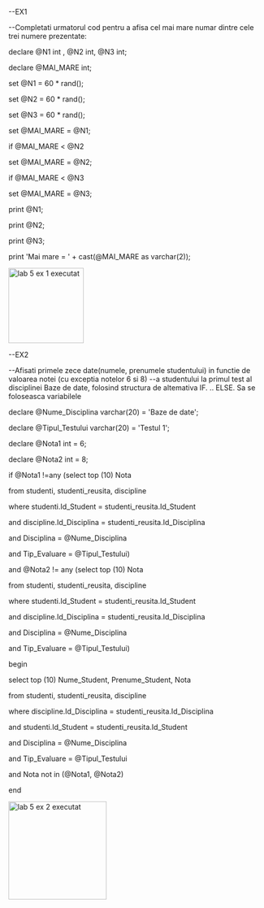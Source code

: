 --EX1

--Completati urmatorul cod pentru a afisa cel mai mare numar dintre cele trei numere prezentate:


declare @N1 int , @N2 int, @N3 int;

declare @MAI_MARE int;

set @N1 = 60 * rand();

set @N2 = 60 * rand();

set @N3 = 60 * rand();

set @MAI_MARE = @N1;

if @MAI_MARE < @N2

   set @MAI_MARE = @N2;

if @MAI_MARE < @N3

   set @MAI_MARE = @N3;



print @N1;

print @N2;

print @N3;

print 'Mai mare = ' + cast(@MAI_MARE as varchar(2));




<img width="148" alt="lab 5 ex 1 executat" src="https://user-images.githubusercontent.com/43130876/50044600-c386b800-003a-11e9-9c22-2fc1931ace29.PNG">


--EX2

--Afisati primele zece date(numele, prenumele studentului) in functie de valoarea notei (cu exceptia notelor 6 si 8) 
--a studentului la primul test al disciplinei Baze de date, folosind structura de altemativa IF. .. ELSE. Sa se foloseasca variabilele


declare @Nume_Disciplina varchar(20) = 'Baze de date';

declare @Tipul_Testului varchar(20) = 'Testul 1';

declare @Nota1 int = 6;

declare @Nota2 int = 8;



if @Nota1 !=any (select  top (10) Nota

from studenti, studenti_reusita, discipline

where studenti.Id_Student = studenti_reusita.Id_Student

and discipline.Id_Disciplina = studenti_reusita.Id_Disciplina

and Disciplina = @Nume_Disciplina

and Tip_Evaluare = @Tipul_Testului)



and @Nota2 != any (select  top (10) Nota

from studenti, studenti_reusita, discipline

where studenti.Id_Student = studenti_reusita.Id_Student

and discipline.Id_Disciplina = studenti_reusita.Id_Disciplina

and Disciplina = @Nume_Disciplina

and Tip_Evaluare = @Tipul_Testului)



begin



select  top (10) Nume_Student, Prenume_Student, Nota

from studenti, studenti_reusita, discipline

where discipline.Id_Disciplina = studenti_reusita.Id_Disciplina

and studenti.Id_Student = studenti_reusita.Id_Student

and Disciplina = @Nume_Disciplina

and Tip_Evaluare = @Tipul_Testului

and Nota not in (@Nota1, @Nota2)



end


<img width="193" alt="lab 5 ex 2 executat" src="https://user-images.githubusercontent.com/43130876/50044627-152f4280-003b-11e9-885f-370b906e9c92.PNG">







